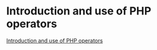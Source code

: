 # Introduction and use of PHP operators
[Introduction and use of PHP operators](https://aiwithcloud.com/2022/09/15/introduction_and_use_of_php_operators/)